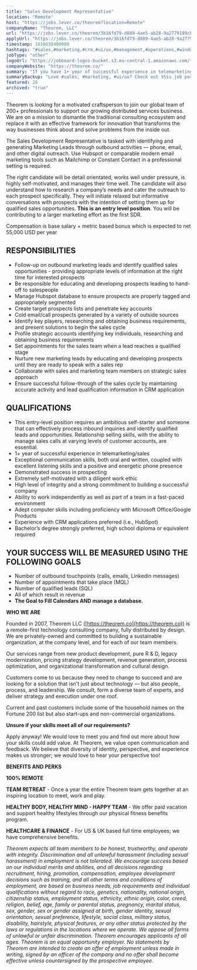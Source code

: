 ```yaml
---
title: "Sales Development Representative"
location: "Remote"
host: "https://jobs.lever.co/theorem?location=Remote"
companyName: "Theorem, LLC"
url: "https://jobs.lever.co/theorem/3b16fd79-d889-4ae5-ab28-9a2779189cbd"
applyUrl: "https://jobs.lever.co/theorem/3b16fd79-d889-4ae5-ab28-9a2779189cbd/apply"
timestamp: 1616630400000
hashtags: "#sales,#marketing,#crm,#ui/ux,#management,#operations,#windows,#socialmedia,#office,#finance"
jobType: "other"
logoUrl: "https://jobboard-logos-bucket.s3.eu-central-1.amazonaws.com/theorem-llc"
companyWebsite: "https://theorem.co/"
summary: "If you have 1+ year of successful experience in telemarketing/sales, Theorem is looking for someone with your knowledge."
summaryBackup: "Love #sales, #marketing, #ui/ux? Check out this job post!"
featured: 20
archived: "true"
---
```


Theorem is looking for a motivated craftsperson to join our global team of 200+ professionals to support our growing distributed services business. We are on a mission to dismantle the traditional consulting ecosystem and replace it with an effective framework for innovation that transforms the way businesses think about and solve problems from the inside out.

The Sales Development Representative is tasked with identifying and generating Marketing Leads through outbound activities — phone, email, and other digital outreach. Use Hubspot or comparable modern email marketing tools such as Mailchimp or Constant Contact in a professional setting is required.

The right candidate will be detail orientated, works well under pressure, is highly self-motivated, and manages their time well. The candidate will also understand how to research a company’s needs and cater the outreach to each prospect specifically. They will initiate relaxed but informative conversations with prospects with the intention of setting them up for qualified sales opportunities. **This is an entry level position**. You will be contributing to a larger marketing effort as the first SDR.

Compensation is base salary + metric based bonus which is expected to net 55,000 USD per year

## RESPONSIBILITIES

*   Follow-up on outbound marketing leads and identify qualified sales opportunities - providing appropriate levels of information at the right time for interested prospects
*   Be responsible for educating and developing prospects leading to hand-off to salespeople
*   Manage Hubspot database to ensure prospects are properly tagged and appropriately segmented
*   Create target prospects lists and penetrate key accounts
*   Cold email/call prospects generated by a variety of outside sources
*   Identify key players, researching and obtaining business requirements, and present solutions to begin the sales cycle
*   Profile strategic accounts identifying key individuals, researching and obtaining business requirements 
*   Set appointments for the sales team when a lead reaches a qualified stage
*   Nurture new marketing leads by educating and developing prospects until they are ready to speak with a sales rep
*   Collaborate with sales and marketing team members on strategic sales approach
*   Ensure successful follow-through of the sales cycle by maintaining accurate activity and lead qualification information in CRM application

## QUALIFICATIONS

*   This entry-level position requires an ambitious self-starter and someone that can effectively process inbound inquiries and identify qualified leads and opportunities. Relationship selling skills, with the ability to manage sales calls at varying levels of customer accounts, are essential.
*   1+ year of successful experience in telemarketing/sales
*   Exceptional communication skills, both oral and written, coupled with excellent listening skills and a positive and energetic phone presence
*   Demonstrated success in prospecting 
*   Extremely self-motivated with a diligent work ethic
*   High level of integrity and a strong commitment to building a successful company
*   Ability to work independently as well as part of a team in a fast-paced environment
*   Adept computer skills including proficiency with Microsoft Office/Google Products 
*   Experience with CRM applications preferred (i.e., HubSpot) 
*   Bachelor’s degree strongly preferred, high school diploma or equivalent required

## YOUR SUCCESS WILL BE MEASURED USING THE FOLLOWING GOALS

*   Number of outbound touchpoints (calls, emails, Linkedin messages)
*   Number of appointments that take place (MQL)
*   Number of qualified leads (SQL)
*   All of which result in revenue
*   **The Goal to Fill Calendars AND manage a database.**

**WHO WE ARE**

Founded in 2007, Theorem LLC ([https://theorem.co](https://theorem.co)) is a remote-first technology consulting company, fully distributed by design. We are privately-owned and committed to building a sustainable organization, at the company level, and for each of our team members.

Our services range from new product development, pure R & D, legacy modernization, pricing strategy development, revenue generation, process optimization, and organizational transformation and cultural design.

Customers come to us because they need to change to succeed and are looking for a solution that isn't just about technology — but also people, process, and leadership. We consult, form a diverse team of experts, and deliver strategy and execution under one roof.

Current and past customers include some of the household names on the Fortune 200 list but also start-ups and non-commercial organizations.

**Unsure if your skills meet all of our requirements?**

Apply anyway! We would love to meet you and find out more about how your skills could add value. At Theorem, we value open communication and feedback. We believe that diversity of identity, perspective, and experience makes us stronger; we would love to hear your perspective too!

**BENEFITS AND PERKS**

**100% REMOTE**

**TEAM RETREAT** - Once a year the entire Theorem team gets together at an inspiring location to meet, work and play.

**HEALTHY BODY, HEALTHY MIND - HAPPY TEAM** - We offer paid vacation and support healthy lifestyles through our physical fitness benefits program.

**HEALTHCARE & FINANCE** \- For US & UK based full time employees; we have comprehensive benefits.

_Theorem expects all team members to be honest, trustworthy, and operate with integrity. Discrimination and all unlawful harassment (including sexual harassment) in employment is not tolerated. We encourage success based on our individual merits and abilities, and all decisions regarding recruitment, hiring, promotion, compensation, employee development decisions such as training, and all other terms and conditions of employment, are based on business needs, job requirements and individual qualifications without regard to race, genetics, nationality, national origin, citizenship status, employment status, ethnicity, ethnic origin, color, creed, religion, belief, age, family or parental status, pregnancy, marital status, sex, gender, sex or gender assigned at birth, gender identity, sexual orientation, sexual preference, lifestyle, social class, military status, disability, hairstyle, physical features, or any other status protected by the laws or regulations in the locations where we operate. We oppose all forms of unlawful or unfair discrimination. Theorem encourages applicants of all ages. Theorem is an equal opportunity employer. No statements by Theorem are intended to create an offer of employment unless made in writing, signed by an officer of the company and no offer shall become effective unless countersigned by the prospective employee._
